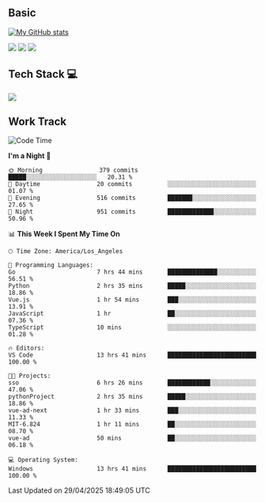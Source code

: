## Basic
 
[![My GitHub stats](https://github-readme-stats.vercel.app/api?username=Zzhihon&show_icons=true&theme=purple)](https://github.com/Zzhihon)
 
 [![](https://img.shields.io/badge/website-4493f8?style=for-the-badge&logo=About.me&logoColor=purple)](https://tatakal.com/)
 [![](https://img.shields.io/badge/RSS-4493f8?style=for-the-badge&logo=rss&logoColor=purple)](https://tatakal.com/feed/)
 [![](https://img.shields.io/badge/Email-4493f8?style=for-the-badge&logo=gmail&logoColor=purple)](mailto:bt1q@tatakal.com)

## Tech Stack 💻

<a href="https://skillicons.dev">
  <img src="https://skillicons.dev/icons?i=py,html,css,javascript,bash,java,vue,go,nodejs,cpp" />
</a>

</br>

## Work Track

<!--START_SECTION:waka-->
![Code Time](http://img.shields.io/badge/Code%20Time-238%20hrs%2044%20mins-blue)

**I'm a Night 🦉** 

```text
🌞 Morning                379 commits         █████░░░░░░░░░░░░░░░░░░░░   20.31 % 
🌆 Daytime                20 commits          ░░░░░░░░░░░░░░░░░░░░░░░░░   01.07 % 
🌃 Evening                516 commits         ███████░░░░░░░░░░░░░░░░░░   27.65 % 
🌙 Night                  951 commits         █████████████░░░░░░░░░░░░   50.96 % 
```


📊 **This Week I Spent My Time On** 

```text
🕑︎ Time Zone: America/Los_Angeles

💬 Programming Languages: 
Go                       7 hrs 44 mins       ██████████████░░░░░░░░░░░   56.51 % 
Python                   2 hrs 35 mins       █████░░░░░░░░░░░░░░░░░░░░   18.86 % 
Vue.js                   1 hr 54 mins        ███░░░░░░░░░░░░░░░░░░░░░░   13.91 % 
JavaScript               1 hr                ██░░░░░░░░░░░░░░░░░░░░░░░   07.36 % 
TypeScript               10 mins             ░░░░░░░░░░░░░░░░░░░░░░░░░   01.28 % 

🔥 Editors: 
VS Code                  13 hrs 41 mins      █████████████████████████   100.00 % 

🐱‍💻 Projects: 
sso                      6 hrs 26 mins       ████████████░░░░░░░░░░░░░   47.06 % 
pythonProject            2 hrs 35 mins       █████░░░░░░░░░░░░░░░░░░░░   18.86 % 
vue-ad-next              1 hr 33 mins        ███░░░░░░░░░░░░░░░░░░░░░░   11.33 % 
MIT-6.824                1 hr 11 mins        ██░░░░░░░░░░░░░░░░░░░░░░░   08.70 % 
vue-ad                   50 mins             ██░░░░░░░░░░░░░░░░░░░░░░░   06.18 % 

💻 Operating System: 
Windows                  13 hrs 41 mins      █████████████████████████   100.00 % 
```


 Last Updated on 29/04/2025 18:49:05 UTC
<!--END_SECTION:waka-->
